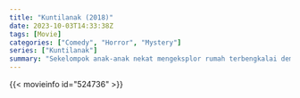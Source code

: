 ```yaml
---
title: "Kuntilanak (2018)"
date: 2023-10-03T14:33:38Z
tags: [Movie]
categories: ["Comedy", "Horror", "Mystery"]
series: ["Kuntilanak"]
summary: "Sekelompok anak-anak nekat mengeksplor rumah terbengkalai demi memenangkan sayembara reality show untuk membuktikan kebenaran adanya Kuntilanak yang suka menculik anak kecil. Petualangan yang mereka pikir akan membawa keseruan justru menjadi malapetaka saat Kuntilanak, sang makhluk mengerikan yang masuk ke dunia manusia melalui sebuah cermin kuno kini memburu mereka sebagai korban baru."
---
```


<muxplayer src="https://kp3d-my.sharepoint.com/personal/ryoo_kp3d_onmicrosoft_com/_layouts/15/download.aspx?share=EZjf_fe1vElDg6n_F_b31DAB1MnvwnYW8G5O6O7sruJWQw" controls="true" >
  
 {{< movieinfo id="524736" >}}
  
 <script id="r48GSMbGHYr1HUssiC9GwfhXvbuvCH9XBsLqWBQkkoA" type="application/ld+json">
 {
  "@context": "https://schema.org/",
  "@type": "VideoObject",
  "name": "Kuntilanak (2018)",
  "contentUrl": "https://stream.mux.com/ug4exgHUgLt3aT9UYBvp3NmfdHhkkfvONPO4fyYtKzk.m3u8",
  "thumbnailUrl": "https://www.themoviedb.org/t/p/original/7OCGjdPCXjJrxA8giOyUbnbwF4w.jpg?width=314&fit_mode=preserve&time=25",
  "uploadDate": "2023-10-03T14:33:38Z",
}

</script>